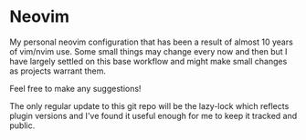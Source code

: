 # Neovim

My personal neovim configuration that has been a result of almost
10 years of vim/nvim use. Some small things may change every now and then
but I have largely settled on this base workflow and might make small changes as
projects warrant them.

Feel free to make any suggestions!

The only regular update to this git repo will be the lazy-lock which reflects
plugin versions and I've found it useful enough for me to keep it tracked
and public.
